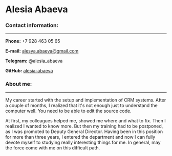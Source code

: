 # Alesia Abaeva

### Contact information:
---
**Phone:** +7 928 463 05 65

**E-mail:** alesya.abaeva@gmail.com

**Telegram:** @alesia_abaeva

**GitHub:** [alesia-abaeva](https://github.com/Alesia-Abaeva)
### About me:
---
My career started with the setup and implementation of CRM systems. 
After a couple of months, I realized that it's not enough just to understand the computer well. You need to be able to edit the source code. 

At first, my colleagues helped me, showed me where and what to fix. Then I realized I wanted to know more. But then my training had to be postponed, as I was promoted to Deputy General Director. Having been in this position for more than three years, I entered the department and now I can fully devote myself to studying really interesting things for me. In general, may the force come with me on this difficult path.
